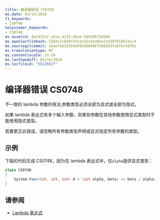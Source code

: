 ```yaml
---
title: 编译器错误 CS0748
ms.date: 03/14/2019
f1_keywords:
- CS0748
helpviewer_keywords:
- CS0748
ms.assetid: da1935af-a5ea-41f4-84ae-58559b750566
ms.openlocfilehash: 5268c5c6e8f43cee32c83a02e214397816b22ec4
ms.sourcegitcommit: 16aefeb2d265e69c0d80967580365fabf0c5d39a
ms.translationtype: MT
ms.contentlocale: zh-CN
ms.lasthandoff: 03/16/2019
ms.locfileid: "58126027"
---
```

# <a name="compiler-error-cs0748"></a>编译器错误 CS0748

不一致的 lambda 参数的用法;参数类型必须全部为显式或全部为隐式。
  
如果 lambda 表达式有多个输入参数，则某些参数在其他参数使用显式类型时不能使用隐式类型。

若要更正此错误，请忽略所有参数类型声明或显式指定所有参数的类型。
  
## <a name="example"></a>示例

下面的代码生成 CS0748，因为在 lambda 表达式中，仅`alpha`提供显式类型：

```csharp
class CS0748  
{  
    System.Func<int, int, int> d = (int alpha, beta) => beta / alpha;
}  
```

## <a name="see-also"></a>请参阅

- [Lambda 表达式](../../csharp/programming-guide/statements-expressions-operators/lambda-expressions.md)

